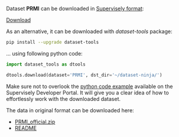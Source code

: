Dataset **PRMI** can be downloaded in [Supervisely format](https://developer.supervisely.com/api-references/supervisely-annotation-json-format):

 [Download](https://assets.supervisely.com/remote/eyJsaW5rIjogInMzOi8vc3VwZXJ2aXNlbHktZGF0YXNldHMvMjQ0M19QUk1JL3BybWktRGF0YXNldE5pbmphLnRhciIsICJzaWciOiAiZndWWTdVLzJ1SzJTSHBEVktqUHQ1Z0JHaElpeTZDTXZodlpteElFWXdZUT0ifQ==?response-content-disposition=attachment%3B%20filename%3D%22prmi-DatasetNinja.tar%22)

As an alternative, it can be downloaded with *dataset-tools* package:
``` bash
pip install --upgrade dataset-tools
```

... using following python code:
``` python
import dataset_tools as dtools

dtools.download(dataset='PRMI', dst_dir='~/dataset-ninja/')
```
Make sure not to overlook the [python code example](https://developer.supervisely.com/getting-started/python-sdk-tutorials/iterate-over-a-local-project) available on the Supervisely Developer Portal. It will give you a clear idea of how to effortlessly work with the downloaded dataset.

The data in original format can be downloaded here:

- [PRMI_official.zip](https://zenodo.org/record/5974905/files/PRMI_official.zip?download=1)
- [README](https://zenodo.org/record/5974905/files/README?download=1)
